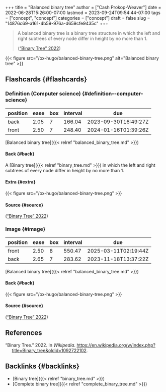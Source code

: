 +++
title = "Balanced binary tree"
author = ["Cash Prokop-Weaver"]
date = 2022-06-28T15:26:00-07:00
lastmod = 2023-09-24T09:54:44-07:00
tags = ["concept", "concept"]
categories = ["concept"]
draft = false
slug = "14876c69-a161-4b59-976a-d659cfe9435c"
+++

> A balanced binary tree is a binary tree structure in which the left and right subtrees of every node differ in height by no more than 1.
>
> (<a href="#citeproc_bib_item_1">“Binary Tree” 2022</a>)

{{< figure src="/ox-hugo/balanced-binary-tree.png" alt="Balanced binary tree" >}}


## Flashcards {#flashcards}


### Definition (Computer science) {#definition--computer-science}

| position | ease | box | interval | due                  |
|----------|------|-----|----------|----------------------|
| back     | 2.05 | 7   | 166.04   | 2023-09-30T16:49:27Z |
| front    | 2.50 | 7   | 248.40   | 2024-01-16T01:39:26Z |

[Balanced binary tree]({{< relref "balanced_binary_tree.md" >}})


#### Back {#back}

A [Binary tree]({{< relref "binary_tree.md" >}}) in which the left and right subtrees of every node differ in height by no more than 1.


#### Extra {#extra}

{{< figure src="/ox-hugo/balanced-binary-tree.png" >}}


#### Source {#source}

(<a href="#citeproc_bib_item_1">“Binary Tree” 2022</a>)


### Image {#image}

| position | ease | box | interval | due                  |
|----------|------|-----|----------|----------------------|
| front    | 2.50 | 8   | 550.47   | 2025-03-11T02:19:44Z |
| back     | 2.65 | 7   | 283.62   | 2023-11-18T13:37:22Z |

[Balanced binary tree]({{< relref "balanced_binary_tree.md" >}})


#### Back {#back}

{{< figure src="/ox-hugo/balanced-binary-tree.png" >}}


#### Source {#source}

(<a href="#citeproc_bib_item_1">“Binary Tree” 2022</a>)

## References

<style>.csl-entry{text-indent: -1.5em; margin-left: 1.5em;}</style><div class="csl-bib-body">
  <div class="csl-entry"><a id="citeproc_bib_item_1"></a>“Binary Tree.” 2022. In <i>Wikipedia</i>. <a href="https://en.wikipedia.org/w/index.php?title=Binary_tree&oldid=1092722102">https://en.wikipedia.org/w/index.php?title=Binary_tree&#38;oldid=1092722102</a>.</div>
</div>


## Backlinks {#backlinks}

-   [Binary tree]({{< relref "binary_tree.md" >}})
-   [Complete binary tree]({{< relref "complete_binary_tree.md" >}})
